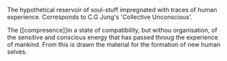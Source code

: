 The hypothetical reservoir of soul-stuff impregnated with traces of human experience. Corresponds to C.G Jung's 'Collective Unconscious'.

The [[compresence]]in a state of compatibility, but withou organisation, of the sensitive and conscious energy that has passed throug the experience of mankind. From this is drawn the material for the formation of new human selves. 